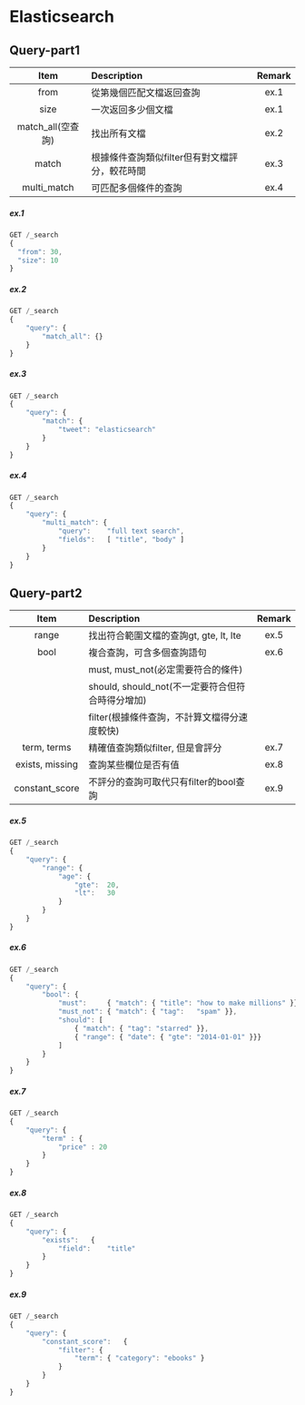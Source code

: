 # Elasticsearch #  

## Query-part1 ##

| Item | Description | Remark |
| :--: | :---------- | :----: |
| from | 從第幾個匹配文檔返回查詢 | ex.1 |
| size | 一次返回多少個文檔 | ex.1 |
| match_all(空查詢) | 找出所有文檔 | ex.2 |
| match | 根據條件查詢類似filter但有對文檔評分，較花時間 | ex.3 | 
| multi_match | 可匹配多個條件的查詢 | ex.4 | 

##### ex.1 #####
```js
GET /_search
{
  "from": 30,
  "size": 10
}
```
##### ex.2 #####
```js
GET /_search
{
    "query": {
        "match_all": {}
    }
}
```
##### ex.3 #####
```js
GET /_search
{
    "query": {
        "match": {
            "tweet": "elasticsearch"
        }
    }
}
```
##### ex.4 #####
```js
GET /_search
{
    "query": {
        "multi_match": {
            "query":    "full text search",
            "fields":   [ "title", "body" ]
        }
    }
}
```  
## Query-part2 ##  

| Item | Description | Remark |
| :--: | :---------- | :----: |
| range | 找出符合範圍文檔的查詢gt, gte, lt, lte | ex.5 |
| bool | 複合查詢，可含多個查詢語句 | ex.6 |
|  | must, must_not(必定需要符合的條件) |  |
|  | should, should_not(不一定要符合但符合時得分增加) |  |
|  | filter(根據條件查詢，不計算文檔得分速度較快) |  |
| term, terms | 精確值查詢類似filter, 但是會評分 | ex.7 |
| exists, missing | 查詢某些欄位是否有值 | ex.8 |
| constant_score | 不評分的查詢可取代只有filter的bool查詢 | ex.9 | 
  
##### ex.5 #####
```js
GET /_search
{
    "query": {
        "range": {
            "age": {
                "gte":  20,
                "lt":   30
            }
        }
    }
}
```  
##### ex.6 #####
```js
GET /_search
{
    "query": {
        "bool": {
            "must":     { "match": { "title": "how to make millions" }},
            "must_not": { "match": { "tag":   "spam" }},
            "should": [
                { "match": { "tag": "starred" }},
                { "range": { "date": { "gte": "2014-01-01" }}}
            ]
        }
    }
}
```  
##### ex.7 #####
```js
GET /_search
{
    "query": {
        "term" : {
            "price" : 20
        }
    }
}
```  
##### ex.8 #####
```js
GET /_search
{
    "query": {
        "exists":   {
            "field":    "title"
        }
    }
}
```  
##### ex.9 #####
```js
GET /_search
{
    "query": {
        "constant_score":   {
            "filter": {
                "term": { "category": "ebooks" } 
            }
        }
    }
}
```  
